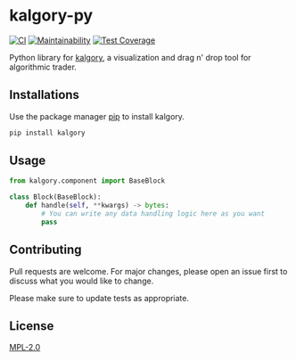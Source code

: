 # kalgory-py

[![CI](https://github.com/kalgory-com/kalgory-py/actions/workflows/ci.yaml/badge.svg)](https://github.com/kalgory-com/kalgory-py/actions/workflows/ci.yaml)
[![Maintainability](https://api.codeclimate.com/v1/badges/354248f7e34319db351e/maintainability)](https://codeclimate.com/github/kalgory-com/kalgory-py/maintainability)
[![Test Coverage](https://api.codeclimate.com/v1/badges/354248f7e34319db351e/test_coverage)](https://codeclimate.com/github/kalgory-com/kalgory-py/test_coverage)

Python library for [kalgory](https://kalgory.com), a visualization and drag n' drop tool for algorithmic trader. 

## Installations

Use the package manager [pip](https://pip.pypa.io/en/stable/) to install kalgory.

```bash
pip install kalgory
```

## Usage

```python
from kalgory.component import BaseBlock

class Block(BaseBlock):
    def handle(self, **kwargs) -> bytes:
        # You can write any data handling logic here as you want
        pass
```

## Contributing

Pull requests are welcome. For major changes, please open an issue first
to discuss what you would like to change.

Please make sure to update tests as appropriate.

## License

[MPL-2.0](https://choosealicense.com/licenses/mpl-2.0/)
